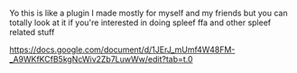 Yo this is like a plugin I made mostly for myself and my friends but you can totally look at it if you're interested in doing spleef ffa and other spleef related stuff

https://docs.google.com/document/d/1JErJ_mUmf4W48FM-_A9WKfKCfB5kgNcWiv2Zb7LuwWw/edit?tab=t.0
